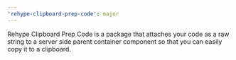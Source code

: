```yaml
---
'rehype-clipboard-prep-code': major
---
```


Rehype Clipboard Prep Code is a package that attaches your code as a raw string to a server side parent container component so that you can easily copy it to a clipboard.
